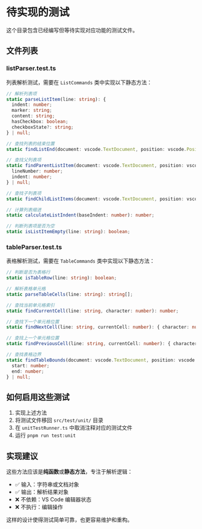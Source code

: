 # 待实现的测试

这个目录包含已经编写但等待实现对应功能的测试文件。

## 文件列表

### listParser.test.ts
列表解析测试，需要在 `ListCommands` 类中实现以下静态方法：

```typescript
// 解析列表项
static parseListItem(line: string): {
  indent: number;
  marker: string;
  content: string;
  hasCheckbox: boolean;
  checkboxState?: string;
} | null;

// 查找列表的结束位置
static findListEnd(document: vscode.TextDocument, position: vscode.Position): number;

// 查找父列表项
static findParentListItem(document: vscode.TextDocument, position: vscode.Position): {
  lineNumber: number;
  indent: number;
} | null;

// 查找子列表项
static findChildListItems(document: vscode.TextDocument, position: vscode.Position): number[];

// 计算列表缩进
static calculateListIndent(baseIndent: number): number;

// 判断列表项是否为空
static isListItemEmpty(line: string): boolean;
```

### tableParser.test.ts
表格解析测试，需要在 `TableCommands` 类中实现以下静态方法：

```typescript
// 判断是否为表格行
static isTableRow(line: string): boolean;

// 解析表格单元格
static parseTableCells(line: string): string[];

// 查找当前单元格索引
static findCurrentCell(line: string, character: number): number;

// 查找下一个单元格位置
static findNextCell(line: string, currentCell: number): { character: number } | null;

// 查找上一个单元格位置
static findPreviousCell(line: string, currentCell: number): { character: number } | null;

// 查找表格边界
static findTableBounds(document: vscode.TextDocument, position: vscode.Position): {
  start: number;
  end: number;
} | null;
```

## 如何启用这些测试

1. 实现上述方法
2. 将测试文件移回 `src/test/unit/` 目录
3. 在 `unitTestRunner.ts` 中取消注释对应的测试文件
4. 运行 `pnpm run test:unit`

## 实现建议

这些方法应该是**纯函数**或**静态方法**，专注于解析逻辑：

- ✅ 输入：字符串或文档对象
- ✅ 输出：解析结果对象
- ❌ 不依赖：VS Code 编辑器状态
- ❌ 不执行：编辑操作

这样的设计使得测试简单可靠，也更容易维护和重构。

